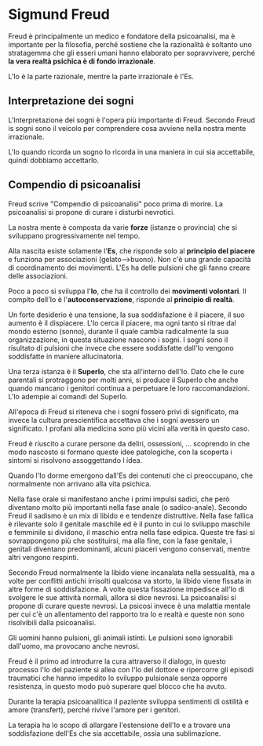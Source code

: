 # Sigmund Freud
Freud è principalmente un medico e fondatore della psicoanalisi, ma è importante per la filosofia, perché sostiene che la razionalità è soltanto uno stratagemma che gli esseri umani hanno elaborato per sopravvivere, perché **la vera realtà psichica è di fondo irrazionale**.

L'Io è la parte razionale, mentre la parte irrazionale è l'Es.

## Interpretazione dei sogni
L'Interpretazione dei sogni è l'opera più importante di Freud. Secondo Freud is sogni sono il veicolo per comprendere cosa avviene nella nostra mente irrazionale.

L'Io quando ricorda un sogno lo ricorda in una maniera in cui sia accettabile, quindi dobbiamo accettarlo.

## Compendio di psicoanalisi
Freud scrive "Compendio di psicoanalisi" poco prima di morire. La psicoanalisi si propone di curare i disturbi nevrotici.

La nostra mente è composta da varie **forze** (istanze o provincia) che si sviluppano progressivamente nel tempo.

Alla nascita esiste solamente l'**Es**, che risponde solo al **principio del piacere** e funziona per associazioni (gelato-->buono). Non c'è una grande capacità di coordinamento dei movimenti.
L'Es ha delle pulsioni che gli fanno creare delle associazioni.

Poco a poco si sviluppa l'**Io**, che ha il controllo dei **movimenti volontari**. Il compito dell'Io è l'**autoconservazione**, risponde al **principio di realtà**.

Un forte desiderio è una tensione, la sua soddisfazione è il piacere, il suo aumento è il dispiacere.
L'Io cerca il piacere, ma ogni tanto si ritrae dal mondo esterno (sonno), durante il quale cambia radicalmente la sua organizzazione, in questa situazione nascono i sogni.
I sogni sono il risultato di pulsioni che invece che essere soddisfatte dall'Io vengono soddisfatte in maniere allucinatoria.

Una terza istanza è il **SuperIo**, che sta all'interno dell'Io. Dato che le cure parentali si protraggono per molti anni, si produce il SuperIo che anche quando mancano i genitori continua a perpetuare le loro raccomandazioni.
L'Io adempie ai comandi del SuperIo.

All'epoca di Freud si riteneva che i sogni fossero privi di significato, ma invece la cultura prescientifica accettava che i sogni avessero un significato.
I profani alla medicina sono più vicini alla verità in questo caso.

Freud è riuscito a curare persone da deliri, ossessioni, ... scoprendo in che modo nascosto si formano queste idee patologiche, con la scoperta i sintomi si risolvono assoggettando l ídea.

Quando l'Io dorme emergono dall'Es dei contenuti che ci preoccupano, che normalmente non arrivano alla vita psichica.

Nella fase orale si manifestano anche i primi impulsi sadici, che però diventano molto più importanti nella fase anale (o sadico-anale). Secondo Freud il sadismo è un mix di libido e e tendenze distruttive.
Nella fase fallica è rilevante solo il genitale maschile ed è il punto in cui lo sviluppo maschile e femminile si dividono, il maschio entra nella fase edipica.
Queste tre fasi si sovrappongono più che sostituirsi, ma alla fine, con la fase genitale, i genitali diventano predominanti, alcuni piaceri vengono conservati, mentre altri vengono respinti.

Secondo Freud normalmente la libido viene incanalata nella sessualità, ma a volte per conflitti antichi irrisolti qualcosa va storto, la libido viene fissata in altre forme di soddisfazione.
A volte questa fissazione impedisce all'Io di svolgere le sue attività normali, allora si dice nevrosi.
La psicoanalisi si propone di curare queste nevrosi. La psicosi invece è una malattia mentale per cui c'è un allentamento del rapporto tra Io e realtà e queste non sono risolvibili dalla psicoanalisi.

Gli uomini hanno pulsioni, gli animali istinti. Le pulsioni sono ignorabili dall'uomo, ma provocano anche nevrosi.

Freud è il primo ad introdurre la cura attraverso il dialogo, in questo processo l'Io del paziente si allea con l'Io del dottore e ripercorre gli episodi traumatici che hanno impedito lo sviluppo pulsionale senza opporre resistenza, in questo modo può superare quel blocco che ha avuto.

Durante la terapia psicoanalitica il paziente sviluppa sentimenti di ostilità e amore (transfert), perché rivive l'amore per i genitori.

La terapia ha lo scopo di allargare l'estensione dell'Io e a trovare una soddisfazione dell'Es che sia accettabile, ossia una sublimazione.